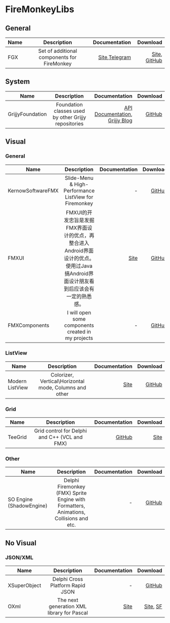 # FireMonkeyLibs


## General

| Name          | Description   | Documentation | Download |
| ------------- |:-------------:| -----:|-----:|
| FGX      | Set of additional components for FireMonkey | [Site](http://fire-monkey.ru/forum/177-fgx/),[Telegram](https://telegram.me/fire_monkey) |[Site](http://fire-monkey.ru/forum/188-%D0%B2%D0%B5%D1%80%D1%81%D0%B8%D0%B8-download-versions/), [GitHub](https://github.com/ms301/FGX-FireMonkey)|


## System
| Name          | Description   | Documentation | Download |
| ------------- |:-------------:| -----:|-----:|
| GrijjyFoundation | Foundation classes used by other Grijjy repositories | [API Documentation](https://grijjy.github.io/GrijjyFoundation/), [Grijjy Blog](https://blog.grijjy.com/) | [GitHub](https://github.com/grijjy/GrijjyFoundation)|


## Visual
### General
| Name          | Description   | Documentation | Download |
| ------------- |:-------------:| -----:|-----:|
| KernowSoftwareFMX | Slide-Menu & High-Performance ListView for Firemonkey | - |[GitHub](https://github.com/gmurt/KernowSoftwareFMX)|
| FMXUI | FMXUI的开发忠旨是发掘FMX界面设计的优点，再整合进入Android界面设计的优点。使用过Java搞Android界面设计朋友看到后应该会有一定的熟悉感。|    [Site](http://www.cnblogs.com/yangyxd) |[GitHub](https://github.com/yangyxd/FMXUI)|
| FMXComponents | I will open some components created in my projects | - |[GitHub](https://github.com/zhaoyipeng/FMXComponents)|

### ListView
| Name          | Description   | Documentation | Download |
| ------------- |:-------------:| -----:|-----:|
| Modern ListView | Colorizer, Vertical\Horizontal mode, Columns and other | [Site](http://blog.rzaripov.kz/) | [GitHub](https://github.com/rzaripov1990/ModernListView)
### Grid
| Name          | Description   | Documentation | Download |
| ------------- |:-------------:| -----:|-----:|
| TeeGrid | Grid control for Delphi and C++ (VCL and FMX) | [GitHub](https://github.com/Steema/TeeGrid) | [Site](http://www.steebi.com/files/code/beta/vcl_fmx/teegrid/index.htm) |  
### Other
| Name          | Description   | Documentation | Download |
| ------------- |:-------------:| -----:|-----:|
|SO Engine (ShadowEngine)|Delphi Firemonkey (FMX) Sprite Engine with Formatters, Animations, Collisions and etc.| - |[GitHub](https://github.com/dimsa/ShadowEngine)|
## No Visual
### JSON/XML
| Name          | Description   | Documentation | Download |
| ------------- |:-------------:| -----:|-----:|
| XSuperObject | Delphi Cross Platform Rapid JSON | - | [GitHub](https://github.com/onryldz/x-superobject)|
| OXml | The next generation XML library for Pascal | [Site](http://www.kluug.net/oxml.php) | [Site](http://www.kluug.net/oxml.php#download), [SF](https://sourceforge.net/projects/oxml/files/)|

